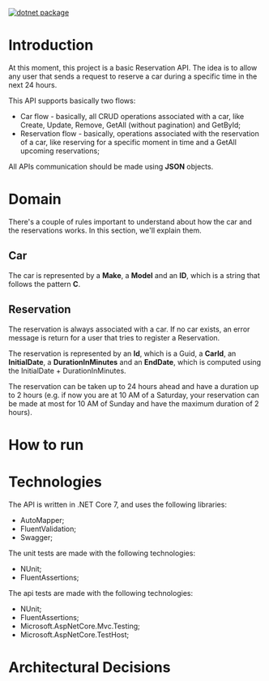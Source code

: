 [![dotnet package](https://github.com/WillRock19/CarBooking/actions/workflows/build_and_run_tests.yml/badge.svg?branch=master)](https://github.com/WillRock19/CarBooking/actions/workflows/build_and_run_tests.yml)

# Introduction

At this moment, this project is a basic Reservation API. The idea is to allow any user that sends a request to reserve a car during a specific time in the next 24 hours.

This API supports basically two flows:

* Car flow - basically, all CRUD operations associated with a car, like Create, Update, Remove, GetAll (without pagination) and GetById;
* Reservation flow - basically, operations associated with the reservation of a car, like reserving for a specific moment in time and a GetAll upcoming reservations;

All APIs communication should be made using **JSON** objects.

# Domain

There's a couple of rules important to understand about how the car and the reservations works. In this section, we'll explain them.

## Car

The car is represented by a **Make**, a **Model** and an **ID**, which is a string that follows the pattern **C<number>**.

## Reservation

The reservation is always associated with a car. If no car exists, an error message is return for a user that tries to register a Reservation.

The reservation is represented by an **Id**, which is a Guid, a **CarId**, an **InitialDate**, a **DurationInMinutes** and an **EndDate**, which is computed using the InitialDate + DurationInMinutes.

The reservation can be taken up to 24 hours ahead and have a duration up to 2 hours (e.g. if now you are at 10 AM of a Saturday, your reservation can be made at most for 10 AM of Sunday and have the maximum duration of 2 hours).

# How to run

<Explain how to run this project>

# Technologies

The API is written in .NET Core 7, and uses the following libraries:

* AutoMapper;
* FluentValidation;
* Swagger;

The unit tests are made with the following technologies:

* NUnit;
* FluentAssertions;

The api tests are made with the following technologies:

* NUnit;
* FluentAssertions;
* Microsoft.AspNetCore.Mvc.Testing;
* Microsoft.AspNetCore.TestHost;

# Architectural Decisions

<Explain the architectural decisions.>

